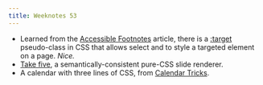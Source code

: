 ```yaml
---
title: Weeknotes 53
---
```

- Learned from the [Accessible Footnotes](https://www.sitepoint.com/accessible-footnotes-css/) article, there is a [:target](https://developer.mozilla.org/en-US/docs/Web/CSS/:target) pseudo-class in CSS that allows select and to style a targeted element on a page. *Nice.*
- [Take five](https://madmurphy.github.io/takefive.css/), a semantically-consistent pure-CSS slide renderer.
- A calendar with three lines of CSS, from [Calendar Tricks](https://calendartricks.com/a-calendar-in-three-lines-of-css/).
 
